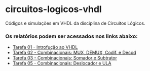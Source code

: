 # circuitos-logicos-vhdl
Códigos e simulações em VHDL da disciplina de Circuitos Lógicos.

### Os relatórios podem ser acessados nos links abaixo:
- [Tarefa 01 - Introfução ao VHDL](https://docs.google.com/document/d/1NtZL9XMKAC7RSjiHaN5zGBDbVsHX8Q2PrLxHyMa8h1I/edit)
- [Tarefa 02 - Combinacionais: MUX, DEMUX, Codif. e Decod](https://docs.google.com/document/d/1LDUu_odV9yFX-xh-U9HLrGtbgo9fxt9QMdpu1ZHJ8MU/edit)
- [Tarefa 03 - Combinacionais: Somador e Subtrator](https://docs.google.com/document/d/1XT9a0ZWHKu2AoB1a9OGwFVgY0NdRGhy17-F7cGaPsMY/edit)
- [Tarefa 05 - Combinacionais: Deslocador e ULA](https://docs.google.com/document/d/1PmLqHg7ypGssO7xNDeg2wK_QI0rwsaGez678Ji1NuLo/edit)
